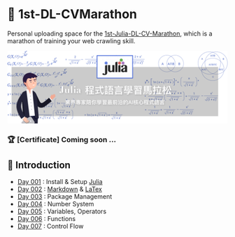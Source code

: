 # :runner: 1st-DL-CVMarathon

Personal uploading space for the [1st-Julia-DL-CV-Marathon](https://julia.cupoy.com/), which is a marathon of training your web crawling skill.

<img src="./indexBanner.png">

### :trophy: [Certificate] Coming soon ... <!-- https://github.com/magikerwin1993/1st-PyCrawlerMarathon/blob/master/Certificate.pdf -->

## :triangular_flag_on_post: Introduction
- [Day 001](https://github.com/magikerwin1993/1st-DL-CVMarathon/tree/master/homework/Day-001) : Install & Setup [Julia](https://en.wikipedia.org/wiki/Julia_(programming_language))
- [Day 002](https://github.com/magikerwin1993/1st-DL-CVMarathon/tree/master/homework/Day-002) : [Markdown](https://en.wikipedia.org/wiki/Markdown) & [LaTex](https://en.wikibooks.org/wiki/LaTeX)
- [Day 003](https://github.com/magikerwin1993/1st-DL-CVMarathon/tree/master/homework/Day-003) : Package Management
- [Day 004](https://github.com/magikerwin1993/1st-DL-CVMarathon/tree/master/homework/Day-004) : Number System
- [Day 005](https://github.com/magikerwin1993/1st-DL-CVMarathon/tree/master/homework/Day-005) : Variables, Operators
- [Day 006](https://github.com/magikerwin1993/1st-DL-CVMarathon/tree/master/homework/Day-006) : Functions
- [Day 007](https://github.com/magikerwin1993/1st-DL-CVMarathon/tree/master/homework/Day-007) : Control Flow
